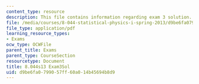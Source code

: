 ```yaml
---
content_type: resource
description: This file contains information regarding exam 3 solution.
file: /media/courses/8-044-statistical-physics-i-spring-2013/d9be6fa0799057ff60a014b45694b8d9_MIT8_044S14_exam3sol_04.pdf
file_type: application/pdf
learning_resource_types:
- Exams
ocw_type: OCWFile
parent_title: Exams
parent_type: CourseSection
resourcetype: Document
title: 8.044s13 Exam3Sol
uid: d9be6fa0-7990-57ff-60a0-14b45694b8d9
---
```

